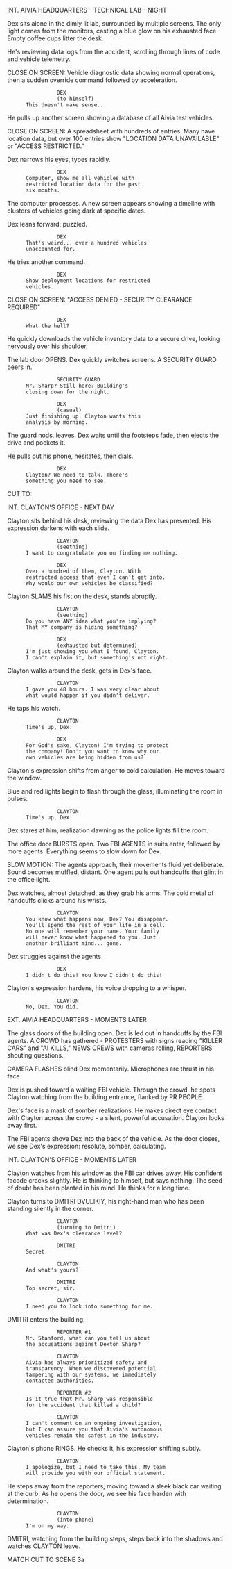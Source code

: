INT. AIVIA HEADQUARTERS - TECHNICAL LAB - NIGHT

Dex sits alone in the dimly lit lab, surrounded by multiple screens. The 
only light comes from the monitors, casting a blue glow on his exhausted 
face. Empty coffee cups litter the desk.

He's reviewing data logs from the accident, scrolling through lines of 
code and vehicle telemetry.

CLOSE ON SCREEN: Vehicle diagnostic data showing normal operations, then 
a sudden override command followed by acceleration.

                    DEX
                    (to himself)
          This doesn't make sense...

He pulls up another screen showing a database of all Aivia test vehicles.

CLOSE ON SCREEN: A spreadsheet with hundreds of entries. Many have 
location data, but over 100 entries show "LOCATION DATA UNAVAILABLE" or 
"ACCESS RESTRICTED."

Dex narrows his eyes, types rapidly.

                    DEX
          Computer, show me all vehicles with 
          restricted location data for the past 
          six months.

The computer processes. A new screen appears showing a timeline with 
clusters of vehicles going dark at specific dates.

Dex leans forward, puzzled.

                    DEX
          That's weird... over a hundred vehicles 
          unaccounted for.

He tries another command.

                    DEX
          Show deployment locations for restricted 
          vehicles.

CLOSE ON SCREEN: "ACCESS DENIED - SECURITY CLEARANCE REQUIRED"

                    DEX
          What the hell?

He quickly downloads the vehicle inventory data to a secure drive, looking 
nervously over his shoulder.

The lab door OPENS. Dex quickly switches screens. A SECURITY GUARD peers in.

                    SECURITY GUARD
          Mr. Sharp? Still here? Building's 
          closing down for the night.

                    DEX
                    (casual)
          Just finishing up. Clayton wants this 
          analysis by morning.

The guard nods, leaves. Dex waits until the footsteps fade, then ejects 
the drive and pockets it.

He pulls out his phone, hesitates, then dials.

                    DEX
          Clayton? We need to talk. There's 
          something you need to see.

CUT TO:

INT. CLAYTON'S OFFICE - NEXT DAY

Clayton sits behind his desk, reviewing the data Dex has presented. His 
expression darkens with each slide.

                    CLAYTON
                    (seething)
          I want to congratulate you on finding me nothing.

                    DEX
          Over a hundred of them, Clayton. With 
          restricted access that even I can't get into. 
          Why would our own vehicles be classified?

Clayton SLAMS his fist on the desk, stands abruptly.

                    CLAYTON
                    (seething)
          Do you have ANY idea what you're implying?
          That MY company is hiding something?

                    DEX
                    (exhausted but determined)
          I'm just showing you what I found, Clayton.
          I can't explain it, but something's not right.

Clayton walks around the desk, gets in Dex's face.

                    CLAYTON
          I gave you 48 hours. I was very clear about 
          what would happen if you didn't deliver.

He taps his watch.

                    CLAYTON
          Time's up, Dex.

                    DEX
          For God's sake, Clayton! I'm trying to protect 
          the company! Don't you want to know why our 
          own vehicles are being hidden from us?

Clayton's expression shifts from anger to cold calculation. He moves toward the window.

Blue and red lights begin to flash through the glass, illuminating the room in pulses.

                    CLAYTON
          Time's up, Dex.

Dex stares at him, realization dawning as the police lights fill the room.

The office door BURSTS open. Two FBI AGENTS in suits enter, followed by 
more agents. Everything seems to slow down for Dex.

SLOW MOTION: The agents approach, their movements fluid yet deliberate. 
Sound becomes muffled, distant. One agent pulls out handcuffs that glint 
in the office light.

Dex watches, almost detached, as they grab his arms. The cold metal of 
handcuffs clicks around his wrists.

                    CLAYTON
          You know what happens now, Dex? You disappear. 
          You'll spend the rest of your life in a cell. 
          No one will remember your name. Your family 
          will never know what happened to you. Just 
          another brilliant mind... gone.

Dex struggles against the agents.

                    DEX
          I didn't do this! You know I didn't do this!

Clayton's expression hardens, his voice dropping to a whisper.

                    CLAYTON
          No, Dex. You did.

EXT. AIVIA HEADQUARTERS - MOMENTS LATER

The glass doors of the building open. Dex is led out in handcuffs by the 
FBI agents. A CROWD has gathered - PROTESTERS with signs reading "KILLER 
CARS" and "AI KILLS," NEWS CREWS with cameras rolling, REPORTERS shouting 
questions.

CAMERA FLASHES blind Dex momentarily. Microphones are thrust in his face.

Dex is pushed toward a waiting FBI vehicle. Through the crowd, he spots 
Clayton watching from the building entrance, flanked by PR PEOPLE.

Dex's face is a mask of somber realizations. He makes direct eye contact 
with Clayton across the crowd - a silent, powerful accusation. Clayton 
looks away first.

The FBI agents shove Dex into the back of the vehicle. As the door closes, 
we see Dex's expression: resolute, somber, calculating.

INT. CLAYTON'S OFFICE - MOMENTS LATER

Clayton watches from his window as the FBI car drives away. His confident 
facade cracks slightly. He is thinking to himself, but says nothing. The seed of
doubt has been planted in his mind. He thinks for a long time.

Clayton turns to DMITRI DVULIKIY, his right-hand man who has been standing 
silently in the corner.

                    CLAYTON
                    (turning to Dmitri)
          What was Dex's clearance level?

                    DMITRI
          Secret.

                    CLAYTON
          And what's yours?

                    DMITRI
          Top secret, sir.

                    CLAYTON
          I need you to look into something for me.

DMITRI enters the building.

                    REPORTER #1
          Mr. Stanford, what can you tell us about 
          the accusations against Dexton Sharp?

                    CLAYTON
          Aivia has always prioritized safety and 
          transparency. When we discovered potential 
          tampering with our systems, we immediately 
          contacted authorities.

                    REPORTER #2
          Is it true that Mr. Sharp was responsible 
          for the accident that killed a child?

                    CLAYTON
          I can't comment on an ongoing investigation, 
          but I can assure you that Aivia's autonomous 
          vehicles remain the safest in the industry.

Clayton's phone RINGS. He checks it, his expression shifting subtly.

                    CLAYTON
          I apologize, but I need to take this. My team 
          will provide you with our official statement.

He steps away from the reporters, moving toward a sleek black car waiting 
at the curb. As he opens the door, we see his face harden with determination.

                    CLAYTON
                    (into phone)
          I'm on my way.

DMITRI, watching from the building steps, steps back into 
the shadows and watches CLAYTON leave.

MATCH CUT TO SCENE 3a

